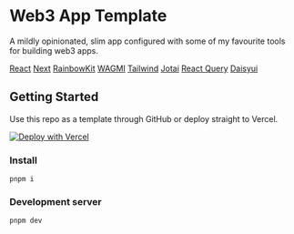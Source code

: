 # Web3 App Template

A mildly opinionated, slim app configured with some of my favourite tools for building web3 apps.

[React](https://reactjs.org)
[Next](https://nextjs.org/)
[RainbowKit](https://rainbowkit.com/)
[WAGMI](https://wagmi.sh/)
[Tailwind](https://tailwindcss.com)
[Jotai](https://jotai.org)
[React Query](https://react-query-v3.tanstack.com)
[Daisyui](https://daisyui.com)

## Getting Started

Use this repo as a template through GitHub or deploy straight to Vercel.

[![Deploy with Vercel](https://vercel.com/button)](https://vercel.com/new/clone?repository-url=https%3A%2F%2Fgithub.com%2Fdylandesrosier%2Fweb3-app&env=NEXT_PUBLIC_INFURA_ID)

### Install

```
pnpm i
```

### Development server

```
pnpm dev
```
